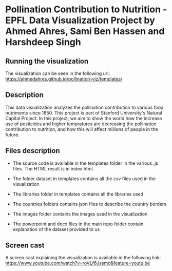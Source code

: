 # Pollination Contribution to Nutrition - EPFL Data Visualization Project by Ahmed Ahres, Sami Ben Hassen and Harshdeep Singh

## Running the visualization

The visualization can be seen in the following url: https://ahmedahres.github.io/pollination-viz/templates/

## Description

This data visualization analyzes the pollination contribution to various food nutriments since 1850. This project is part of Stanford University's Natural Capital Project. In this project, we aim to show the world how the increase use of pesticides and higher tempratures are decreasing the pollination contribution to nutrition, and how this will affect millions of people in the future.

## Files description

- The source code is available in the templates folder in the various .js files. The HTML result is in index.html.
- The folder dataset in templates contains all the csv files used in the visualization
- The libraries folder in templates contains all the libraries used
- The countries folders contains json files to describe the country borders
- The images folder contains the images used in the visualization

- The powerpoint and docx files in the main repo folder contain explanation of the dataset provided to us

## Screen cast

A screen cast explaining the visualization is available in the following link: https://www.youtube.com/watch?v=roVLf6Jssmo&feature=youtu.be
